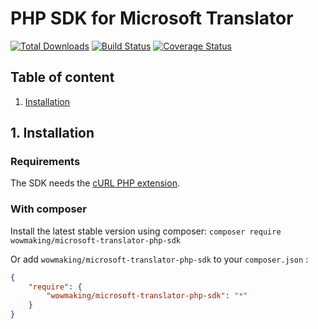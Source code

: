 # PHP SDK for Microsoft Translator

[![Total Downloads](https://poser.pugx.org/wowmaking/microsoft-translator-php-sdk/downloads.svg)](https://packagist.org/packages/wowmaking/microsoft-translator-php-sdk)
[![Build Status](https://travis-ci.org/wowmaking/microsoft-translator-php-sdk.svg)](https://travis-ci.org/wowmaking/microsoft-translator-php-sdk)
[![Coverage Status](https://coveralls.io/repos/wowmaking/microsoft-translator-php-sdk/badge.svg?branch=master&service=github)](https://coveralls.io/github/wowmaking/microsoft-translator-php-sdk?branch=master)

## Table of content

1. [Installation](#user-content-1-installation)


## 1. Installation

### Requirements

The SDK needs the [cURL PHP extension](https://secure.php.net/manual/en/book.curl.php). 

### With composer

Install the latest stable version using composer: `composer require wowmaking/microsoft-translator-php-sdk`

Or add `wowmaking/microsoft-translator-php-sdk` to your `composer.json` :

```json
{
    "require": {
        "wowmaking/microsoft-translator-php-sdk": "*"
    }
}
```
